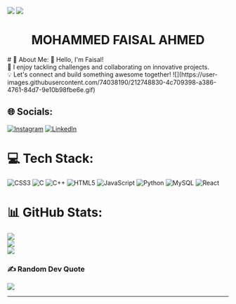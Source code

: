 ![](https://user-images.githubusercontent.com/66934377/223913733-deb1d974-787d-43c4-b60d-eff538aa161e.gif)
[![](https://visitcount.itsvg.in/api?id=mohd-faisal07&icon=0&color=0)](https://visitcount.itsvg.in)

<h1 align="center">MOHAMMED FAISAL AHMED</h2>
# 💫 About Me:
👋 Hello, I'm Faisal!<br>🔨 I enjoy tackling challenges and collaborating on innovative projects.<br>💡 Let's connect and build something awesome together! 
 ![](https://user-images.githubusercontent.com/74038190/212748830-4c709398-a386-4761-84d7-9e10b98fbe6e.gif)


## 🌐 Socials:
[![Instagram](https://img.shields.io/badge/Instagram-%23E4405F.svg?logo=Instagram&logoColor=white)](https://instagram.com/mohd.faisal0706) [![LinkedIn](https://img.shields.io/badge/LinkedIn-%230077B5.svg?logo=linkedin&logoColor=white)](https://linkedin.com/in/mohammedfaisalahmed) 

# 💻 Tech Stack:
![CSS3](https://img.shields.io/badge/css3-%231572B6.svg?style=for-the-badge&logo=css3&logoColor=white) ![C](https://img.shields.io/badge/c-%2300599C.svg?style=for-the-badge&logo=c&logoColor=white) ![C++](https://img.shields.io/badge/c++-%2300599C.svg?style=for-the-badge&logo=c%2B%2B&logoColor=white) ![HTML5](https://img.shields.io/badge/html5-%23E34F26.svg?style=for-the-badge&logo=html5&logoColor=white) ![JavaScript](https://img.shields.io/badge/javascript-%23323330.svg?style=for-the-badge&logo=javascript&logoColor=%23F7DF1E) ![Python](https://img.shields.io/badge/python-3670A0?style=for-the-badge&logo=python&logoColor=ffdd54) ![MySQL](https://img.shields.io/badge/mysql-%2300000f.svg?style=for-the-badge&logo=mysql&logoColor=white) ![React](https://img.shields.io/badge/react-%2320232a.svg?style=for-the-badge&logo=react&logoColor=%2361DAFB)
# 📊 GitHub Stats:
![](https://github-readme-stats.vercel.app/api?username=mohd-faisal07&theme=react&hide_border=false&include_all_commits=true&count_private=false)<br/>
![](https://github-readme-streak-stats.herokuapp.com/?user=mohd-faisal07&theme=react&hide_border=false)<br/>
![](https://github-readme-stats.vercel.app/api/top-langs/?username=mohd-faisal07&theme=react&hide_border=false&include_all_commits=true&count_private=false&layout=compact)

### ✍️ Random Dev Quote
![](https://quotes-github-readme.vercel.app/api?type=horizontal&theme=tokyonight)

---


